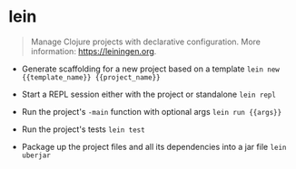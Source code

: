 # lein
> Manage Clojure projects with declarative configuration.
> More information: <https://leiningen.org>.

- Generate scaffolding for a new project based on a template
`lein new {{template_name}} {{project_name}}`

- Start a REPL session either with the project or standalone
`lein repl`

- Run the project's `-main` function with optional args
`lein run {{args}}`

- Run the project's tests
`lein test`

- Package up the project files and all its dependencies into a jar file
`lein uberjar`
